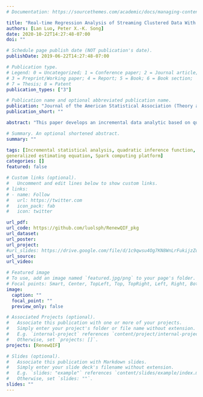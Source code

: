 ```yaml
---
# Documentation: https://sourcethemes.com/academic/docs/managing-content/

title: "Real-time Regression Analysis of Streaming Clustered Data With Possible Abnormal Data Batches (under revision)"
authors: [Lan Luo, Peter X.-K. Song]
date: 2020-10-22T14:27:48-07:00
doi: ""

# Schedule page publish date (NOT publication's date).
publishDate: 2019-06-22T14:27:48-07:00

# Publication type.
# Legend: 0 = Uncategorized; 1 = Conference paper; 2 = Journal article;
# 3 = Preprint/Working paper; 4 = Report; 5 = Book; 6 = Book section;
# 7 = Thesis; 8 = Patent
publication_types: ["3"]

# Publication name and optional abbreviated publication name.
publication: "Journal of the American Statistical Association (Theory and Methods)"
publication_short: ""

abstract: "This paper develops an incremental data analytic based on quadratic inference function (QIF) to analyze streaming datasets with correlated outcomes such as longitudinal and clustered data. We propose a renewable QIF (RenewQIF) method in a paradigm of renewable estimation and incremental inference, in which parameter estimates are recursively renewed with current data and summary statistics of historical data, but with no use of any historical subject-level raw data. We show theoretically and numerically that our renewable estimation method is asymptotically equivalent to the oracle generalized estimating equations (GEE) approach that directly processes the entire cumulative subject-level data. We also consider checking the homogeneity assumption of regression coefficients via a sequential goodness-of-fit test as a screening procedure on occurrences of abnormal data batches. We implement the proposed methodology on an expanded platform of existing Spark’s Lambda architecture to accommodate the screening tool box. Through extensive simulation studies we demonstrate that RenewQIF enjoys both statistical and computational efficiencies. In addition, we illustrate the proposed method by an analysis of streaming car crash datasets from the National Automotive Sampling System-Crashworthiness Data System (NASS CDS)."

# Summary. An optional shortened abstract.
summary: ""

tags: [Incremental statistical analysis, quadratic inference function, 
generalized estimating equation, Spark computing platform]
categories: []
featured: false

# Custom links (optional).
#   Uncomment and edit lines below to show custom links.
# links:
# - name: Follow
#   url: https://twitter.com
#   icon_pack: fab
#   icon: twitter

url_pdf: 
url_code: https://github.com/luolsph/RenewQIF_pkg
url_dataset:
url_poster: 
url_project:
#url_slides: https://drive.google.com/file/d/1c9qwsu4Og7KN8WnLrFukijzZoh9Mbd6D/view?usp=sharing
url_source:
url_video:

# Featured image
# To use, add an image named `featured.jpg/png` to your page's folder. 
# Focal points: Smart, Center, TopLeft, Top, TopRight, Left, Right, BottomLeft, Bottom, BottomRight.
image:
  caption: ""
  focal_point: ""
  preview_only: false

# Associated Projects (optional).
#   Associate this publication with one or more of your projects.
#   Simply enter your project's folder or file name without extension.
#   E.g. `internal-project` references `content/project/internal-project/index.md`.
#   Otherwise, set `projects: []`.
projects: [RenewQIF]

# Slides (optional).
#   Associate this publication with Markdown slides.
#   Simply enter your slide deck's filename without extension.
#   E.g. `slides: "example"` references `content/slides/example/index.md`.
#   Otherwise, set `slides: ""`.
slides: ""
---
```


